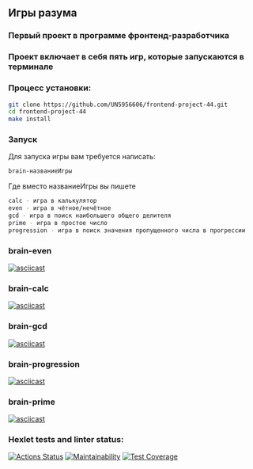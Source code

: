 ## Игры разума
### Первый проект в программе фронтенд-разработчика
### Проект включает в себя пять игр, которые запускаются в терминале
### Процесс установки:
```bash
git clone https://github.com/UN5956606/frontend-project-44.git
cd frontend-project-44
make install
```

### Запуск
Для запуска игры вам требуется написать:
```bash
brain-названиеИгры
```
Где вместо названиеИгры вы пишете
```bash
calc - игра в калькулятор
even - игра в чётное/нечётное
gcd - игра в поиск наибольшего общего делителя
prime - игра в простое число
progression - игра в поиск значения пропущенного числа в прогрессии
```
### brain-even
[![asciicast](https://asciinema.org/a/tjkOE1QOBmjyf7v5kP3BE3yrI.svg)](https://asciinema.org/a/tjkOE1QOBmjyf7v5kP3BE3yrI)
### brain-calc
[![asciicast](https://asciinema.org/a/YQhKwSbouAIGR5TeJuK0t7kXU.svg)](https://asciinema.org/a/YQhKwSbouAIGR5TeJuK0t7kXU)
### brain-gcd
[![asciicast](https://asciinema.org/a/pI93zO0JIfJHZqLqRhG8LHlhP.svg)](https://asciinema.org/a/pI93zO0JIfJHZqLqRhG8LHlhP)
### brain-progression
[![asciicast](https://asciinema.org/a/2pllIe8hRUFsUKdMeZ6X7aiwJ.svg)](https://asciinema.org/a/2pllIe8hRUFsUKdMeZ6X7aiwJ)
### brain-prime
[![asciicast](https://asciinema.org/a/pglP0sSAydzQ3WcCsDQcvBNxI.svg)](https://asciinema.org/a/pglP0sSAydzQ3WcCsDQcvBNxI)
### Hexlet tests and linter status:
[![Actions Status](https://github.com/UN5956606/frontend-project-44/actions/workflows/hexlet-check.yml/badge.svg)](https://github.com/UN5956606/frontend-project-44/actions)
[![Maintainability](https://api.codeclimate.com/v1/badges/bf5238de3da9b376e4fa/maintainability)](https://codeclimate.com/github/UN5956606/frontend-project-44/maintainability)
[![Test Coverage](https://api.codeclimate.com/v1/badges/bf5238de3da9b376e4fa/test_coverage)](https://codeclimate.com/github/UN5956606/frontend-project-44/test_coverage)